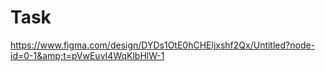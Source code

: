 # Task
https://www.figma.com/design/DYDs1OtE0hCHEljxshf2Qx/Untitled?node-id=0-1&amp;t=pVwEuvI4WqKlbHlW-1
